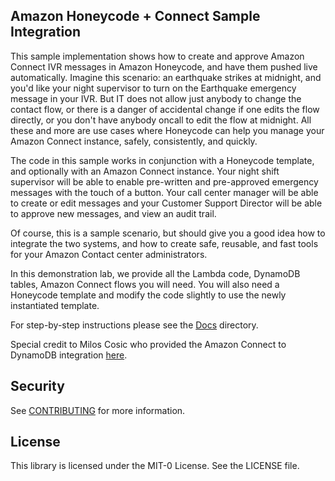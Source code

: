 ## Amazon Honeycode + Connect Sample Integration

This sample implementation shows how to create and approve Amazon Connect 
IVR messages in Amazon Honeycode, and have them pushed live automatically.
Imagine this scenario: an earthquake strikes at midnight, and you'd like your
night supervisor to turn on the Earthquake emergency message in your IVR. 
But IT does not allow just anybody to change the contact flow, or there 
is a danger of accidental change if one edits the flow directly, or you 
don't have anybody oncall to edit the flow at midnight. All these and more
are use cases where Honeycode can help you manage your Amazon Connect 
instance, safely, consistently, and quickly.

The code in this sample  works in conjunction with a Honeycode template, 
and optionally with an Amazon Connect instance. Your night shift supervisor
will be able to enable pre-written and pre-approved emergency messages 
with the touch of a button. Your call center manager will be able to create
or edit messages and your Customer Support Director will be able to approve 
new messages, and view an audit trail.

Of course, this is a sample scenario, but should give you a good idea how 
to integrate the two systems, and how to create safe, reusable, and fast 
tools for your Amazon Contact center administrators. 

In this demonstration lab, we provide all the Lambda code, DynamoDB tables,
Amazon Connect flows you will need. You will also need a Honeycode template
and modify the code slightly to use the newly instantiated template.

For step-by-step instructions please see the [Docs](docs) directory.

Special credit to Milos Cosic who provided the Amazon Connect to DynamoDB
integration [here](https://aws.amazon.com/blogs/contact-center/build-multilingual-voice-experiences-in-amazon-connect/).

## Security

See [CONTRIBUTING](CONTRIBUTING.md#security-issue-notifications) for more information.

## License

This library is licensed under the MIT-0 License. See the LICENSE file.
